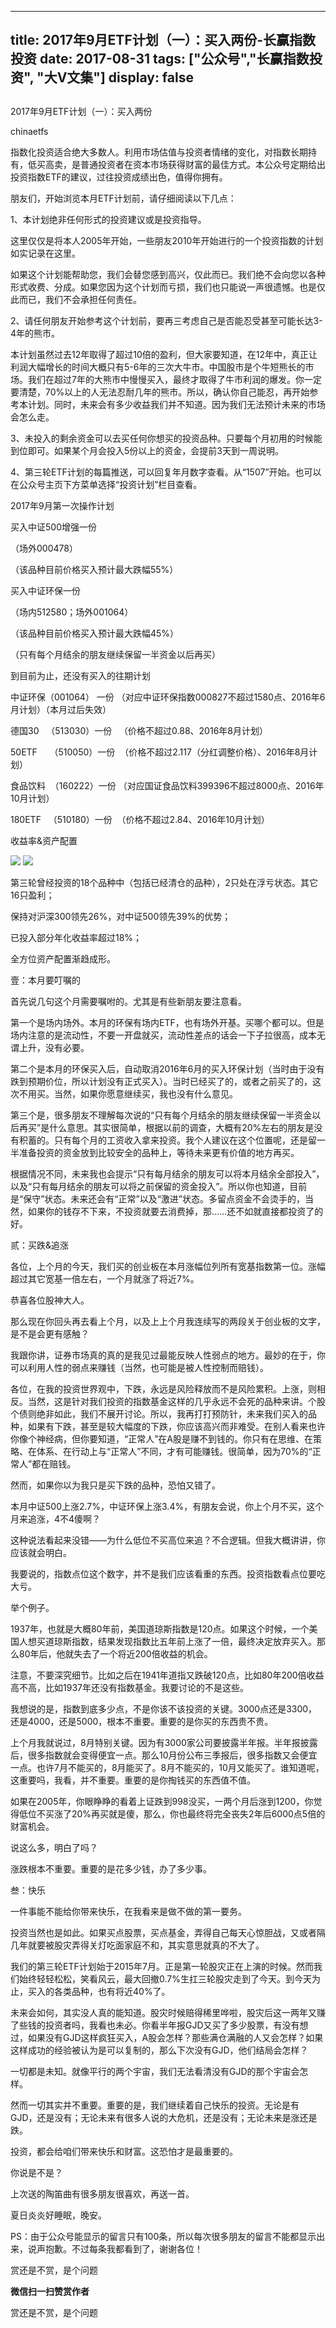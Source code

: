 
---
title:  2017年9月ETF计划（一）：买入两份-长赢指数投资
date: 2017-08-31
tags: ["公众号","长赢指数投资", "大V文集"]
display: false
---


## 



2017年9月ETF计划（一）：买入两份




chinaetfs




指数化投资适合绝大多数人。利用市场估值与投资者情绪的变化，对指数长期持有，低买高卖，是普通投资者在资本市场获得财富的最佳方式。本公众号定期给出投资指数ETF的建议，过往投资成绩出色，值得你拥有。




<mpvoice frameborder="0" class="res_iframe js_editor_audio audio_iframe" src="/cgi-bin/readtemplate?t=tmpl/audio_tmpl&amp;name=%E6%95%85%E4%B9%A1%E7%9A%84%E5%8E%9F%E9%A3%8E%E6%99%AF&amp;play_length=04:43" isaac="1" low_size="556.61" source_size="556.6" high_size="2211.57" name="故乡的原风景" play_length="283000" voice_encode_fileid="MzIwMTIzNDMwNF8yNjUzNDA4NTk5"></mpvoice>





朋友们，开始浏览本月ETF计划前，请仔细阅读以下几点：



1、本计划绝非任何形式的投资建议或是投资指导。



这里仅仅是将本人2005年开始，一些朋友2010年开始进行的一个投资指数的计划如实记录在这里。



如果这个计划能帮助您，我们会替您感到高兴，仅此而已。我们绝不会向您以各种形式收费、分成。如果您因为这个计划而亏损，我们也只能说一声很遗憾。也是仅此而已，我们不会承担任何责任。



2、请任何朋友开始参考这个计划前，要再三考虑自己是否能忍受甚至可能长达3-4年的熊市。



本计划虽然过去12年取得了超过10倍的盈利，但大家要知道，在12年中，真正让利润大幅增长的时间大概只有5-6年的三次大牛市。中国股市是个牛短熊长的市场。我们在超过7年的大熊市中慢慢买入，最终才取得了牛市利润的爆发。你一定要清楚，70%以上的人无法忍耐几年的熊市。所以，确认你自己能忍，再开始参考本计划。同时，未来会有多少收益我们并不知道。因为我们无法预计未来的市场会怎么走。



3、未投入的剩余资金可以去买任何你想买的投资品种。只要每个月初用的时候能到位即可。如果某个月会投入5份以上的资金，会提前3天到一周说明。



4、第三轮ETF计划的每篇推送，可以回复年月数字查看。从“1507”开始。也可以在公众号主页下方菜单选择“投资计划”栏目查看。







2017年9月第一次操作计划





买入中证500增强一份

（场外000478）

（该品种目前价格买入预计最大跌幅55%）



买入中证环保一份

（场内512580；场外001064）

（该品种目前价格买入预计最大跌幅45%）





（只有每个月结余的朋友继续保留一半资金以后再买）









到目前为止，还没有买入的往期计划

中证环保（001064） 一份 （对应中证环保指数000827不超过1580点、2016年6月计划）（本月过后失效）

德国30&nbsp;&nbsp; （513030）一份&nbsp;&nbsp; （价格不超过0.88、2016年8月计划）



50ETF&nbsp;&nbsp;&nbsp;&nbsp; （510050）一份&nbsp; （价格不超过2.117（分红调整价格）、2016年8月计划）

食品饮料&nbsp; （160222）一份 （对应国证食品饮料399396不超过8000点、2016年10月计划）

180ETF&nbsp;&nbsp; （510180）一份&nbsp; （价格不超过2.84、2016年10月计划）







收益率&amp;资产配置



<img data-s="300,640" data-type="png" src="https://mmbiz.qpic.cn/mmbiz_png/SEPick5M9xjMLbe4rEzeTGIdw3V4g1h1kMdrDKQIh3dOaYs43hMcm3nMDPYgicuVkkl1IH72oGeRVk7fmxlUM0rw/0?wx_fmt=png" class="" data-ratio="1.6863905325443787" data-w="338"/>



<img data-s="300,640" data-type="png" src="https://mmbiz.qpic.cn/mmbiz_png/SEPick5M9xjMLbe4rEzeTGIdw3V4g1h1kRqQXgiaO22Z5micFibNVB76jTY8JeudVm5GFQpWprro7Xbictlh9mxxV2A/0?wx_fmt=png" class="" data-ratio="0.6146926536731634" data-w="667"/>

第三轮曾经投资的18个品种中（包括已经清仓的品种），2只处在浮亏状态。其它16只盈利；



保持对沪深300领先26%，对中证500领先39%的优势；



已投入部分年化收益率超过18%；



全方位资产配置渐趋成形。









壹：本月要叮嘱的

首先说几句这个月需要嘱咐的。尤其是有些新朋友要注意看。



第一个是场内场外。本月的环保有场内ETF，也有场外开基。买哪个都可以。但是场内注意的是流动性，不要一开盘就买，流动性差点的话会一下子拉很高，成本无谓上升，没有必要。



第二个是本月的环保买入后，自动取消2016年6月的买入环保计划（当时由于没有跌到预期价位，所以计划没有正式买入）。当时已经买了的，或者之前买了的，这次不用买。当然，如果你愿意继续买，我也没有什么意见。



第三个是，很多朋友不理解每次说的“只有每个月结余的朋友继续保留一半资金以后再买”是什么意思。其实很简单，根据以前的调查，大概有20%左右的朋友是没有积蓄的。只有每个月的工资收入拿来投资。我个人建议在这个位置呢，还是留一半准备投资的资金放到比较安全的品种上，等待未来更有价值的地方再买。

根据情况不同，未来我也会提示“只有每月结余的朋友可以将本月结余全部投入”，以及“只有每月结余的朋友可以将之前保留的资金投入”。所以你也知道，目前是“保守”状态。未来还会有“正常”以及“激进”状态。多留点资金不会烫手的，当然，如果你的钱存不下来，不投资就要去消费掉，那……还不如就直接都投资了的好。

贰：买跌&amp;追涨

各位，上个月的今天，我们买的创业板在本月涨幅位列所有宽基指数第一位。涨幅超过其它宽基一倍左右，一个月就涨了将近7%。



恭喜各位股神大人。



那么现在你回头再去看上个月，以及上上个月我连续写的两段关于创业板的文字，是不是会更有感触？



我跟你讲，证券市场真的真的是我见过最能反映人性弱点的地方。最妙的在于，你可以利用人性的弱点来赚钱（当然，也可能是被人性控制而赔钱）。



各位，在我的投资世界观中，下跌，永远是风险释放而不是风险累积。上涨，则相反。当然，这是针对我们投资的指数基金这样的几乎永远不会死的品种来讲。个股个债则绝非如此，我们不展开讨论。所以，我再打打预防针，未来我们买入的品种，如果有下跌，甚至是较大幅度的下跌，你应该高兴而非难受。在别人看来也许你像个神经病，但你要知道，“正常人”在A股是赚不到钱的。你只有在思维、在策略、在体系、在行动上与“正常人”不同，才有可能赚钱。很简单，因为70%的“正常人”都在赔钱。



然而，如果你以为我只是买下跌的品种，恐怕又错了。



本月中证500上涨2.7%，中证环保上涨3.4%，有朋友会说，你上个月不买，这个月来追涨，4不4傻啊？



这种说法看起来没错——为什么低位不买高位来追？不合逻辑。但我大概讲讲，你应该就会明白。



我要说的，指数点位这个数字，并不是我们应该看重的东西。投资指数看点位要吃大亏。



举个例子。



1937年，也就是大概80年前，美国道琼斯指数是120点。如果这个时候，一个美国人想买道琼斯指数，结果发现指数比五年前上涨了一倍，最终决定放弃买入。那么80年后，他就失去了一个将近200倍收益的机会。



注意，不要深究细节。比如之后在1941年道指又跌破120点，比如80年200倍收益高不高，比如1937年还没有指数基金。我要讨论的不是这些。



我想说的是，指数到底多少点，不是你该不该投资的关键。3000点还是3300，还是4000，还是5000，根本不重要。重要的是你买的东西贵不贵。



上个月我就说过，8月特别关键。因为有3000家公司要披露半年报。半年报披露后，很多指数就会变得便宜一点。那么10月份公布三季报后，很多指数又会便宜一点。也许7月不能买的，8月能买了。8月不能买的，10月又能买了。谁知道呢，这重要吗，我看，并不重要。重要的是你掏钱买的东西值不值。



如果在2005年，你眼睁睁的看着上证跌到998没买，一两个月后涨到1200，你觉得低位不买涨了20%再买就是傻，那么，你也最终将完全丧失2年后6000点5倍的财富机会。



说这么多，明白了吗？



涨跌根本不重要。重要的是花多少钱，办了多少事。







叁：快乐



一件事能不能给你带来快乐，在我看来是做不做的第一要务。



投资当然也是如此。如果买点股票，买点基金，弄得自己每天心惊胆战，又或者隔几年就要被股灾弄得关灯吃面家庭不和，其实意思就真的不大了。



我们的第三轮ETF计划始于2015年7月。正是第一轮股灾正在上演的时候。然而我们始终轻轻松松，笑看风云，最大回撤0.7%生扛三轮股灾走到了今天。到今天为止，买入的各类品种，也有将近40%了。



未来会如何，其实没人真的能知道。股灾时候赔得稀里哗啦，股灾后这一两年又赚了些钱的投资者吗，我看也未必。你看半年报GJD又买了多少股票，有没有想过，如果没有GJD这样疯狂买入，A股会怎样？那些满仓满融的人又会怎样？如果这样成功的经验被认为是可以复制的，那么下次没有GJD，他们结局会怎样？



一切都是未知。就像平行的两个宇宙，我们无法看清没有GJD的那个宇宙会怎样。



然而一切其实并不重要。重要的是，我们继续着自己快乐的投资。无论是有GJD，还是没有；无论未来有很多人说的大危机，还是没有；无论未来是涨还是跌。



投资，都会给咱们带来快乐和财富。这恐怕才是最重要的。



你说是不是？







上次送的陶笛曲有很多朋友很喜欢，再送一首。



夏日炎炎好睡眠，晚安。





PS：由于公众号能显示的留言只有100条，所以每次很多朋友的留言不能都显示出来，说声抱歉。不过每条我都看到了，谢谢各位！







赏还是不赏，是个问题


**微信扫一扫赞赏作者**






赏还是不赏，是个问题








